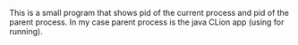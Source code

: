 This is a small program that shows pid of the current process and pid of the parent process.
In my case parent process is the java CLion app (using for running).